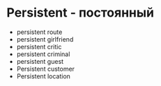 # Persistent - постоянный

- persistent route
- persistent girlfriend
- persistent critic
- persistent criminal
- persistent guest
- Persistent customer
- Persistent location
